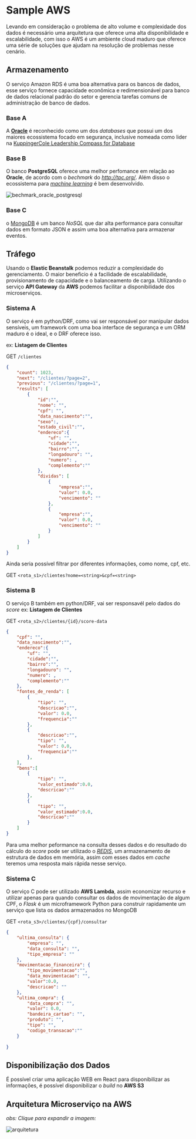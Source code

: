 # Sample AWS

Levando em consideração o problema de alto volume e complexidade dos dados é necessário uma arquitetura que 
oferece uma alta disponibilidade e escalabilidade, com isso o AWS é um ambiente cloud maduro que oferece
uma série de soluções que ajudam na resolução de problemas nesse cenário.

## Armazenamento

O serviço Amazon RDS é uma boa alternativa para os bancos de dados, esse serviço fornece capacidade econômica e redimensionável para banco de dados relacional padrão do setor e gerencia tarefas comuns de administração de banco de dados.

### Base A

A **[Oracle](https://www.oracle.com/br/security/database-security/)** é reconhecido como um dos *databases* que possui um dos maiores ecossistema focado em segurança, 
inclusive nomeada como lider na [KuppingerCole Leadership Compass for Database](https://www.oracle.com/br/a/ocom/docs/database=and-big-data-security.pdf)

### Base B

O banco **PostgreSQL** oferece uma melhor perfomance em relação ao **Oracle**, de acordo com o *bechmark* do *http://tpc.org/*. Além disso o ecossistema para *[machine learning](https://wiki.postgresql.org/wiki/Ecosystem:Machine_learning)* é bem desenvolvido.

<img alt="bechmark_oracle_postgresql" title="Bechmark do banco oracle e postgreSQL" src="assets/benchmark_oracle_postgresql.png" />

### Base C

o [MongoDB](https://docs.mongodb.com/manual/introduction/) é um banco *NoSQL* que dar alta performance para consultar dados em formato JSON e assim uma boa alternativa para armazenar eventos.

## Tráfego

Usando o **Elastic Beanstalk** podemos reduzir a complexidade do gerenciamento. O maior beneficio é a facilidade de escalabilidade, provisionamento de capacidade e o balanceamento de carga. Utilizando o serviço **API Gateway** da **AWS** podemos facilitar a disponibilidade dos microserviços.

### Sistema A

O serviço é em python/DRF, como vai ser responsável por manipular dados sensíveis, um framework com uma boa interface de segurança e um ORM maduro é o ideal, e o DRF oferece isso.

ex: **Listagem de Clientes**

GET `/clientes`

```JSON
{
    "count": 1023,
    "next": "/clientes/?page=2",
    "previous": "/clientes/?page=1",
    "results": [
        {
            "id":"",
            "nome": "",
            "cpf": "",
            "data_nascimento":"",
            "sexo":,
            "estado_civil":"",
            "endereco":{
                "uf": "",
                "cidade":"",
                "bairro":"",
                "longadouro": "",
                "numero": ,
                "complemento":""
            },
            "dividas": [
                {
                    "empresa":"",
                    "valor": 0.0,
                    "vencimento": ""
                },
                {
                    "empresa":"",
                    "valor": 0.0,
                    "vencimento": ""
                }
            ]
        }
    ]
}
```

Ainda seria possível filtrar por diferentes informações, como nome, cpf, etc.

GET `<rota_s1>/clientes?nome=<string>&cpf=<string>`

### Sistema B

O serviço B também em python/DRF, vai ser responsavél pelo dados do *score*
ex: **Listagem de Clientes**

GET `<rota_s2>/clientes/{id}/score-data`

```JSON
{
    "cpf": "",
    "data_nascimento":"",
    "endereco":{
        "uf": "",
        "cidade":"",
        "bairro":"",
        "longadouro": "",
        "numero": ,
        "complemento":""
    },
    "fontes_de_renda": [
        {
            "tipo": "",
            "descricao":"",
            "valor": 0.0,
            "frequencia":""
        },
        {
            "descricao":"",
            "tipo": "",
            "valor": 0.0,
            "frequencia":""
        },
    ],
    "bens":[
        {
            "tipo": "",
            "valor_estimado":0.0,
            "descricao":""
        },
        {
            "tipo": "",
            "valor_estimado":0.0,
            "descricao":""
        }
    ]
}
```

Para uma melhor peformance na consulta desses dados e do resultado do cálculo do *score* pode ser utilizado o *[REDIS](https://redis.io/)*, um armazenamento de estrutura de dados em memória, assim com esses dados em *cache* teremos uma resposta mais rápida nesse serviço.

### Sistema C

O serviço C pode ser utilizado **AWS Lambda**, assim economizar recurso e utilizar apenas para quando consultar os dados de movimentação de algum CPF,
 o *Flask* é um microframework Python para construir rapidamente um serviço que lista os dados armazenados no MongoDB

GET `<rota_s3>/clientes/{cpf}/consultar`

```JSON
{
    "ultima_consulta": {
        "empresa": "",
        "data_consulta": "",
        "tipo_empresa": ""
    },
    "movimentacao_financeira": {
        "tipo_movimentacao":"",
        "data_movimentacao": "",
        "valor":0.0,
        "descricao": ""  
    },
    "ultima_compra": {
        "data_compra": "",
        "valor": 0.0,
        "bandeira_cartao": "",
        "produto": "",
        "tipo": "",
        "codigo_transacao":""
    }
    
}
```

## Disponibilização dos Dados

É possível criar uma aplicação WEB em React para disponibilizar as informações, é possível disponibilizar o *build* no **AWS S3**

## Arquitetura Microserviço na AWS

*obs: Clique para expandir a imagem:*

<img alt="arquitetura" title="Arquitetura Sugerida" src="assets/arquitetura.png" />